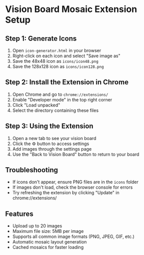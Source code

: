 # Vision Board Mosaic Extension Setup

## Step 1: Generate Icons
1. Open `icon-generator.html` in your browser
2. Right-click on each icon and select "Save image as"
3. Save the 48x48 icon as `icons/icon48.png`
4. Save the 128x128 icon as `icons/icon128.png`

## Step 2: Install the Extension in Chrome
1. Open Chrome and go to `chrome://extensions/`
2. Enable "Developer mode" in the top right corner
3. Click "Load unpacked"
4. Select the directory containing these files

## Step 3: Using the Extension
1. Open a new tab to see your vision board
2. Click the ⚙️ button to access settings
3. Add images through the settings page
4. Use the "Back to Vision Board" button to return to your board

## Troubleshooting
- If icons don't appear, ensure PNG files are in the `icons` folder
- If images don't load, check the browser console for errors
- Try refreshing the extension by clicking "Update" in chrome://extensions/

## Features
- Upload up to 20 images
- Maximum file size: 5MB per image
- Supports all common image formats (PNG, JPEG, GIF, etc.)
- Automatic mosaic layout generation
- Cached mosaics for faster loading
